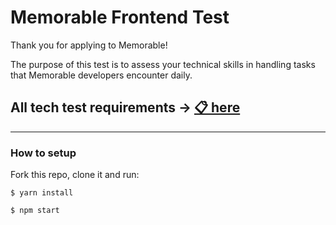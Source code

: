 <h1>Memorable Frontend Test</h1>

Thank you for applying to Memorable!

The purpose of this test is to assess your technical skills in handling tasks that Memorable developers encounter daily.

## All tech test requirements → [📋 here](https://tekalai.notion.site/Frontend-Tech-test-83448d84392d47e6848926573db621a9?pvs=25)

---

### How to setup

Fork this repo, clone it and run:

    $ yarn install

    $ npm start
